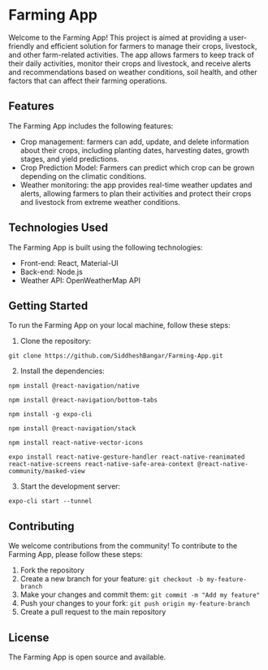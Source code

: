 # Farming App

Welcome to the Farming App! This project is aimed at providing a user-friendly and efficient solution for farmers to manage their crops, livestock, and other farm-related activities. The app allows farmers to keep track of their daily activities, monitor their crops and livestock, and receive alerts and recommendations based on weather conditions, soil health, and other factors that can affect their farming operations.

## Features

The Farming App includes the following features:

- Crop management: farmers can add, update, and delete information about their crops, including planting dates, harvesting dates, growth stages, and yield predictions.
- Crop Prediction Model: Farmers can predict which crop can be grown depending on the climatic conditions.
- Weather monitoring: the app provides real-time weather updates and alerts, allowing farmers to plan their activities and protect their crops and livestock from extreme weather conditions.

## Technologies Used

The Farming App is built using the following technologies:

- Front-end: React, Material-UI
- Back-end: Node.js
- Weather API: OpenWeatherMap API

## Getting Started

To run the Farming App on your local machine, follow these steps:

1. Clone the repository: 
```cli
git clone https://github.com/SiddheshBangar/Farming-App.git
```
2. Install the dependencies:
```cli
npm install @react-navigation/native

npm install @react-navigation/bottom-tabs

npm install -g expo-cli

npm install @react-navigation/stack

npm install react-native-vector-icons

expo install react-native-gesture-handler react-native-reanimated react-native-screens react-native-safe-area-context @react-native-community/masked-view
```
3. Start the development server: 
```cli
expo-cli start --tunnel
```

## Contributing

We welcome contributions from the community! To contribute to the Farming App, please follow these steps:

1. Fork the repository
2. Create a new branch for your feature: `git checkout -b my-feature-branch`
3. Make your changes and commit them: `git commit -m "Add my feature"`
4. Push your changes to your fork: `git push origin my-feature-branch`
5. Create a pull request to the main repository

## License

The Farming App is open source and available.
